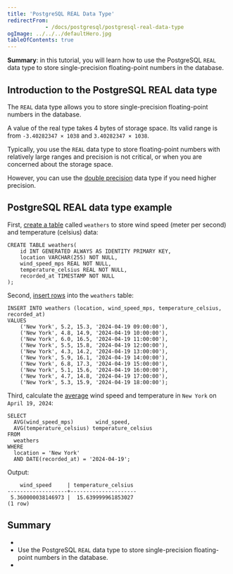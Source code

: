 ```yaml
---
title: 'PostgreSQL REAL Data Type'
redirectFrom: 
            - /docs/postgresql/postgresql-real-data-type
ogImage: ../../../defaultHero.jpg
tableOfContents: true
---
```



**Summary**: in this tutorial, you will learn how to use the PostgreSQL `REAL` data type to store single-precision floating-point numbers in the database.





## Introduction to the PostgreSQL REAL data type





The `REAL` data type allows you to store single-precision floating-point numbers in the database.





A value of the real type takes 4 bytes of storage space. Its valid range is from `-3.40282347 × 1038` and `3.40282347 × 1038`.





Typically, you use the `REAL` data type to store floating-point numbers with relatively large ranges and precision is not critical, or when you are concerned about the storage space.





However, you can use the [double precision](/docs/postgresql/postgresql-double-precision-type) data type if you need higher precision.





## PostgreSQL REAL data type example





First, [create a table](/docs/postgresql/postgresql-create-table) called `weathers` to store wind speed (meter per second) and temperature (celsius) data:





```
CREATE TABLE weathers(
    id INT GENERATED ALWAYS AS IDENTITY PRIMARY KEY,
    location VARCHAR(255) NOT NULL,
    wind_speed_mps REAL NOT NULL,
    temperature_celsius REAL NOT NULL,
    recorded_at TIMESTAMP NOT NULL
);
```





Second, [insert rows](/docs/postgresql/postgresql-insert) into the `weathers` table:





```
INSERT INTO weathers (location, wind_speed_mps, temperature_celsius, recorded_at)
VALUES
    ('New York', 5.2, 15.3, '2024-04-19 09:00:00'),
    ('New York', 4.8, 14.9, '2024-04-19 10:00:00'),
    ('New York', 6.0, 16.5, '2024-04-19 11:00:00'),
    ('New York', 5.5, 15.8, '2024-04-19 12:00:00'),
    ('New York', 4.3, 14.2, '2024-04-19 13:00:00'),
    ('New York', 5.9, 16.1, '2024-04-19 14:00:00'),
    ('New York', 6.8, 17.3, '2024-04-19 15:00:00'),
    ('New York', 5.1, 15.6, '2024-04-19 16:00:00'),
    ('New York', 4.7, 14.8, '2024-04-19 17:00:00'),
    ('New York', 5.3, 15.9, '2024-04-19 18:00:00');
```





Third, calculate the [average](https://www.postgresqltutorial.com/postgresql-aggregate-functions/postgresql-avg-function/) wind speed and temperature in `New York` on `April 19, 2024`:





```
SELECT
  AVG(wind_speed_mps)       wind_speed,
  AVG(temperature_celsius) temperature_celsius
FROM
  weathers
WHERE
  location = 'New York'
  AND DATE(recorded_at) = '2024-04-19';
```





Output:





```
    wind_speed     | temperature_celsius
-------------------+---------------------
 5.360000038146973 |  15.639999961853027
(1 row)
```





## Summary





- 
- Use the PostgreSQL `REAL` data type to store single-precision floating-point numbers in the database.
- 


